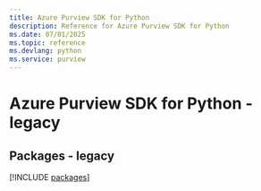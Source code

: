 ```yaml
---
title: Azure Purview SDK for Python
description: Reference for Azure Purview SDK for Python
ms.date: 07/01/2025
ms.topic: reference
ms.devlang: python
ms.service: purview
---
```

# Azure Purview SDK for Python - legacy
## Packages - legacy
[!INCLUDE [packages](purview-index.md)]